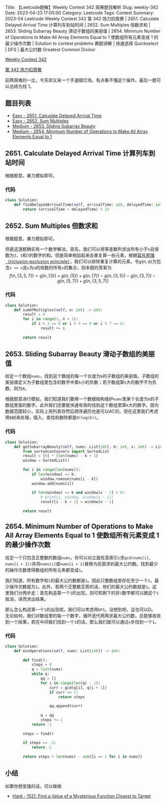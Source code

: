 Title: 【Leetcode题解】Weekly Contest 342 周赛题目解析
Slug: weekly-342
Date: 2023-04-23 17:00:00
Category: Leetcode
Tags: Contest
Summary: 2023-04 Leetcode Weekly Contest 342 第 342 场力扣周赛 | 2651. Calculate Delayed Arrival Time 计算列车到站时间 | 2652. Sum Multiples 倍数求和 | 2653. Sliding Subarray Beauty 滑动子数组的美丽值 | 2654. Minimum Number of Operations to Make All Array Elements Equal to 1 使数组所有元素变成 1 的最少操作次数 | Solution to contest problems 赛题讲解 | 快速选择 Quickselect | DFS | 最大公约数 Greatest Common Divisor

[Weekly Contest 342](https://leetcode.com/contest/weekly-contest-342/)

[第 342 场力扣周赛](https://leetcode.cn/contest/weekly-contest-342/)

前两周难的一比，今天却又来一个手速摆烂场。有点看不懂这个操作。最后一题可以总结为<span title="你知道的太多了" class="heimu">找 1</span>。

## 题目列表

- [Easy - 2651. Calculate Delayed Arrival Time](https://leetcode.com/problems/calculate-delayed-arrival-time/)
- [Easy - 2652. Sum Multiples](https://leetcode.com/problems/sum-multiples/)
- [Medium - 2653. Sliding Subarray Beauty](https://leetcode.com/problems/sliding-subarray-beauty/)
- [Medium - 2654. Minimum Number of Operations to Make All Array Elements Equal to 1](https://leetcode.com/problems/minimum-number-of-operations-to-make-all-array-elements-equal-to-1/)


## 2651. Calculate Delayed Arrival Time 计算列车到站时间

根据题意，暴力模拟即可。

### 代码

```python
class Solution:
    def findDelayedArrivalTime(self, arrivalTime: int, delayedTime: int) -> int:
        return (arrivalTime + delayedTime) % 24
```

## 2652. Sum Multiples 倍数求和

根据题意，暴力模拟即可。

但是这道题确实有一个数学解法。首先，我们可以用等差数列求出所有小于`n`且倍数为`3`，`5`和`7`的数字的和。但是简单相加起来会重复算一些元素，根据[容斥原理（inclusion-exclusion principle）](https://zh.wikipedia.org/zh-sg/%E6%8E%92%E5%AE%B9%E5%8E%9F%E7%90%86)，我们可以排除重复计算的元素。令$g(n, a)$为包含`x <= n`且`x`为`a`的倍数的所有`x`的集合，则本题的答案为
$$
f(n, \{3,5,7\}) = g(n, \{3\}) + g(n, \{5\}) + g(n, \{7\}) - g(n, \{3, 5\}) - g(n, \{3, 7\}) - g(n, \{5, 7\}) + g(n, \{3,5,7\})
$$

### 代码

```python
class Solution:
    def sumOfMultiples(self, n: int) -> int:
        result = 0
        for i in range(1, n + 1):
            if i % 3 == 0 or i % 5 == 0 or i % 7 == 0:
                result += i
        
        return result
```

## 2653. Sliding Subarray Beauty 滑动子数组的美丽值

给定一个数组`nums`，找到这个数组的每一个长度为`k`的子数组的美丽值。子数组的美丽值定义为子数组里包含的数字中第`k`小的负数；若子数组第`k`大的数字不为负数，则为`0`。

根据题意进行模拟，我们知道我们要用一个数据结构维护`nums`里某个长度为`k`的子数组里面的数字。此外我们还要能快速有效的找到这个数组里第`k`大的数字。因为数据范围较小，实际上用列表存然后顺序遍历也是可以AC的。但在这里我们考虑用`B`树来处理，插入，查找和删除都是`O(log(k))`。

### 代码

```python
class Solution:
    def getSubarrayBeauty(self, nums: List[int], k: int, x: int) -> List[int]:
        from sortedcontainers import SortedList
        result = [0] * (len(nums) - k + 1)
        window = SortedList()
        
        for i in range(len(nums)):
            if len(window) == k:
                window.remove(nums[i - k])
            window.add(nums[i])
                        
            if len(window) == k and window[x - 1] < 0:
                # print(i, window, window[x - 1])
                result[i - k + 1] = window[x - 1]
        
        return result
```

## 2654. Minimum Number of Operations to Make All Array Elements Equal to 1 使数组所有元素变成 1 的最少操作次数

给定一个只包含正整数的数组`nums`，你可以对立面任意索引`i`求`gcd(nums[i], nums[i + 1])`并将`nums[i]`或`nums[i + 1]`替换为前面求的最大公约数。找到最少的操作次数使得数组的所有元素都变成`1`。

我们知道，所有数字和`1`的最大公约数都是`1`。因此只要数组里存在至少一个`1`，最少操作次数就为`1`。此外，若两个正整数互质的话，他们的最大公约数就是`1`。这里我们分两步走：首先构造第一个`1`的出现，则可知剩下的非`1`数字都可以跟这个`1`抵消，进而求出结果。

那么怎么构造第一个`1`的出现呢。我们可以考虑用`DFS`。<span title="你知道的太多了" class="heimu">没想到吧，这也可以D。</span> 无论如何，我们对数组里的每一个数字，循环迭代两两求最大公约数，总能够收敛到一个结果。若在中间我们找到一个`1`的话，那么我们就可以通过`x`步找到一个`1`。

### 代码

```python
class Solution:
    def minOperations(self, nums: List[int]) -> int:
        
        def find():
            steps = 0
            q = list(nums)
            while q:
                qq = []
                for i in range(len(q) - 1):
                    curr = gcd(q[i], q[i + 1])
                    if curr == 1:
                        return steps
                    
                    qq.append(curr)
                
                q = qq
                steps += 1
            return -1
        
        steps = find()
        
        if steps == -1:
            return -1
        
        return steps + len(nums) - sum([i == 1 for i in nums])
```

## 小结

如果你想变强的话，可以做做

- [Hard - 1521. Find a Value of a Mysterious Function Closest to Target](https://leetcode.com/problems/find-a-value-of-a-mysterious-function-closest-to-target/)
